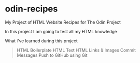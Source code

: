 # odin-recipes
My Project of HTML Website Recipes for The Odin Project

In this project I am going to test all my HTML knowledge 

What I've learned during this project

> HTML Boilerplate
> HTML Text
> HTML Links & Images
> Commit Messages
> Push to GitHub using Git

